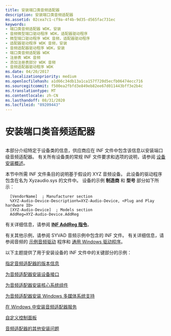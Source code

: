 ```yaml
---
title: 安装端口类音频适配器
description: 安装端口类音频适配器
ms.assetid: 02cea7c1-cf9a-4f4b-9d35-d565fac731ec
keywords:
- 端口类音频适配器 WDK，安装
- 音频微型端口驱动程序 WDK，适配器驱动程序
- 微型端口驱动程序 WDK 音频，适配器驱动程序
- 适配器驱动程序 WDK 音频，安装
- 音频适配器驱动程序 WDK，安装
- 端口类音频适配器 WDK
- 注册表 WDK 音频
- 添加注册表部分 WDK 音频
- 音频适配器驱动程序 WDK
ms.date: 04/20/2017
ms.localizationpriority: medium
ms.openlocfilehash: a1d66c34db13a1ca157f720d5ecfb06474ecc716
ms.sourcegitcommit: f500ea2fbfd3e849eb82ee67d011443bff3e2b4c
ms.translationtype: MT
ms.contentlocale: zh-CN
ms.lasthandoff: 08/31/2020
ms.locfileid: "89209443"
---
```

# <a name="installing-a-port-class-audio-adapter"></a>安装端口类音频适配器


## <span id="installing_a_port_class_audio_adapter"></span><span id="INSTALLING_A_PORT_CLASS_AUDIO_ADAPTER"></span>


本部分介绍特定于设备类的信息，供应商应在 INF 文件中包含该信息以安装端口级音频适配器。 有关所有设备类的常规 INF 文件要求和选项的说明，请参阅 [设备安装概述](../install/overview-of-device-and-driver-installation.md)。

本节中所需 INF 文件条目的说明基于假设的 XYZ 音频设备。 此设备的驱动程序包含在名为 Xyzaudio.sys 的文件中。 设备的示例 **制造商** 和 **型号** 部分如下所示：

```inf
  [VendorName]  ; Manufacturer section
  %XYZ-Audio-Device-Description%=XYZ-Audio-Device, <Plug and Play hardware ID>
  [XYZ-Audio-Device]  ; Models section
  AddReg=XYZ-Audio-Device.AddReg
```

有关详细信息，请参阅 [**INF AddReg 指令**](../install/inf-addreg-directive.md)。

有关其他示例，请参阅 SYVAD 音频示例中包含的 INF 文件。 有关详细信息，请参阅音频的 [示例音频驱动](sample-audio-drivers.md) 程序和 [通用 Windows 驱动程序](audio-universal-drivers.md)。

以下主题提供了用于安装设备的 INF 文件中的关键部分的示例：

[指定音频适配器的版本信息](specifying-version-information-for-an-audio-adapter.md)

[为音频适配器安装设备接口](installing-device-interfaces-for-an-audio-adapter.md)

[为音频适配器安装核心系统组件](installing-core-system-components-for-an-audio-adapter.md)

[为音频适配器安装 Windows 多媒体系统支持](installing-windows-multimedia-system-support-for-an-audio-adapter.md)

[在 Windows 中安装音频适配器服务](installing-an-audio-adapter-service-in-windows.md)

[自定义控制面板](customizing-control-panel.md)

[音频适配器的其他安装问题](miscellaneous-installation-issues-for-an-audio-adapter.md)

 

